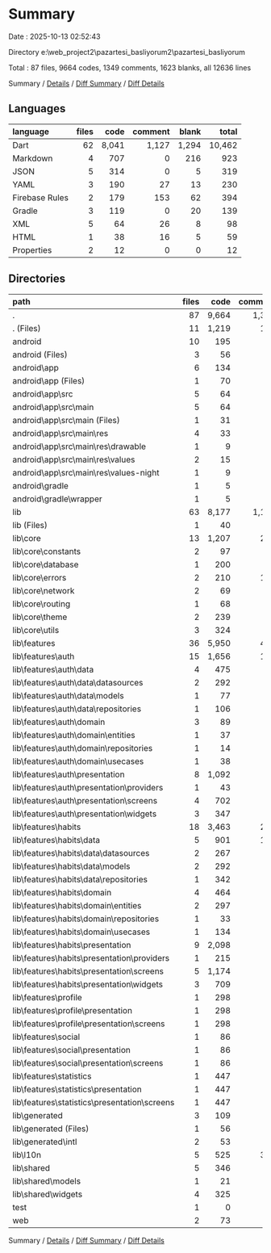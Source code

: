 # Summary

Date : 2025-10-13 02:52:43

Directory e:\\web_project2\\pazartesi_basliyorum2\\pazartesi_basliyorum

Total : 87 files,  9664 codes, 1349 comments, 1623 blanks, all 12636 lines

Summary / [Details](details.md) / [Diff Summary](diff.md) / [Diff Details](diff-details.md)

## Languages
| language | files | code | comment | blank | total |
| :--- | ---: | ---: | ---: | ---: | ---: |
| Dart | 62 | 8,041 | 1,127 | 1,294 | 10,462 |
| Markdown | 4 | 707 | 0 | 216 | 923 |
| JSON | 5 | 314 | 0 | 5 | 319 |
| YAML | 3 | 190 | 27 | 13 | 230 |
| Firebase Rules | 2 | 179 | 153 | 62 | 394 |
| Gradle | 3 | 119 | 0 | 20 | 139 |
| XML | 5 | 64 | 26 | 8 | 98 |
| HTML | 1 | 38 | 16 | 5 | 59 |
| Properties | 2 | 12 | 0 | 0 | 12 |

## Directories
| path | files | code | comment | blank | total |
| :--- | ---: | ---: | ---: | ---: | ---: |
| . | 87 | 9,664 | 1,349 | 1,623 | 12,636 |
| . (Files) | 11 | 1,219 | 180 | 292 | 1,691 |
| android | 10 | 195 | 26 | 28 | 249 |
| android (Files) | 3 | 56 | 0 | 8 | 64 |
| android\\app | 6 | 134 | 26 | 20 | 180 |
| android\\app (Files) | 1 | 70 | 0 | 12 | 82 |
| android\\app\\src | 5 | 64 | 26 | 8 | 98 |
| android\\app\\src\\main | 5 | 64 | 26 | 8 | 98 |
| android\\app\\src\\main (Files) | 1 | 31 | 6 | 5 | 42 |
| android\\app\\src\\main\\res | 4 | 33 | 20 | 3 | 56 |
| android\\app\\src\\main\\res\\drawable | 1 | 9 | 2 | 1 | 12 |
| android\\app\\src\\main\\res\\values | 2 | 15 | 9 | 1 | 25 |
| android\\app\\src\\main\\res\\values-night | 1 | 9 | 9 | 1 | 19 |
| android\\gradle | 1 | 5 | 0 | 0 | 5 |
| android\\gradle\\wrapper | 1 | 5 | 0 | 0 | 5 |
| lib | 63 | 8,177 | 1,127 | 1,297 | 10,601 |
| lib (Files) | 1 | 40 | 4 | 9 | 53 |
| lib\\core | 13 | 1,207 | 274 | 271 | 1,752 |
| lib\\core\\constants | 2 | 97 | 19 | 16 | 132 |
| lib\\core\\database | 1 | 200 | 42 | 48 | 290 |
| lib\\core\\errors | 2 | 210 | 101 | 72 | 383 |
| lib\\core\\network | 2 | 69 | 13 | 18 | 100 |
| lib\\core\\routing | 1 | 68 | 5 | 12 | 85 |
| lib\\core\\theme | 2 | 239 | 26 | 30 | 295 |
| lib\\core\\utils | 3 | 324 | 68 | 75 | 467 |
| lib\\features | 36 | 5,950 | 481 | 723 | 7,154 |
| lib\\features\\auth | 15 | 1,656 | 161 | 228 | 2,045 |
| lib\\features\\auth\\data | 4 | 475 | 56 | 77 | 608 |
| lib\\features\\auth\\data\\datasources | 2 | 292 | 44 | 60 | 396 |
| lib\\features\\auth\\data\\models | 1 | 77 | 9 | 7 | 93 |
| lib\\features\\auth\\data\\repositories | 1 | 106 | 3 | 10 | 119 |
| lib\\features\\auth\\domain | 3 | 89 | 24 | 26 | 139 |
| lib\\features\\auth\\domain\\entities | 1 | 37 | 3 | 5 | 45 |
| lib\\features\\auth\\domain\\repositories | 1 | 14 | 15 | 6 | 35 |
| lib\\features\\auth\\domain\\usecases | 1 | 38 | 6 | 15 | 59 |
| lib\\features\\auth\\presentation | 8 | 1,092 | 81 | 125 | 1,298 |
| lib\\features\\auth\\presentation\\providers | 1 | 43 | 24 | 13 | 80 |
| lib\\features\\auth\\presentation\\screens | 4 | 702 | 47 | 79 | 828 |
| lib\\features\\auth\\presentation\\widgets | 3 | 347 | 10 | 33 | 390 |
| lib\\features\\habits | 18 | 3,463 | 297 | 442 | 4,202 |
| lib\\features\\habits\\data | 5 | 901 | 128 | 146 | 1,175 |
| lib\\features\\habits\\data\\datasources | 2 | 267 | 64 | 63 | 394 |
| lib\\features\\habits\\data\\models | 2 | 292 | 14 | 21 | 327 |
| lib\\features\\habits\\data\\repositories | 1 | 342 | 50 | 62 | 454 |
| lib\\features\\habits\\domain | 4 | 464 | 78 | 102 | 644 |
| lib\\features\\habits\\domain\\entities | 2 | 297 | 17 | 27 | 341 |
| lib\\features\\habits\\domain\\repositories | 1 | 33 | 33 | 23 | 89 |
| lib\\features\\habits\\domain\\usecases | 1 | 134 | 28 | 52 | 214 |
| lib\\features\\habits\\presentation | 9 | 2,098 | 91 | 194 | 2,383 |
| lib\\features\\habits\\presentation\\providers | 1 | 215 | 39 | 48 | 302 |
| lib\\features\\habits\\presentation\\screens | 5 | 1,174 | 29 | 95 | 1,298 |
| lib\\features\\habits\\presentation\\widgets | 3 | 709 | 23 | 51 | 783 |
| lib\\features\\profile | 1 | 298 | 13 | 19 | 330 |
| lib\\features\\profile\\presentation | 1 | 298 | 13 | 19 | 330 |
| lib\\features\\profile\\presentation\\screens | 1 | 298 | 13 | 19 | 330 |
| lib\\features\\social | 1 | 86 | 2 | 4 | 92 |
| lib\\features\\social\\presentation | 1 | 86 | 2 | 4 | 92 |
| lib\\features\\social\\presentation\\screens | 1 | 86 | 2 | 4 | 92 |
| lib\\features\\statistics | 1 | 447 | 8 | 30 | 485 |
| lib\\features\\statistics\\presentation | 1 | 447 | 8 | 30 | 485 |
| lib\\features\\statistics\\presentation\\screens | 1 | 447 | 8 | 30 | 485 |
| lib\\generated | 3 | 109 | 28 | 32 | 169 |
| lib\\generated (Files) | 1 | 56 | 8 | 15 | 79 |
| lib\\generated\\intl | 2 | 53 | 20 | 17 | 90 |
| lib\\l10n | 5 | 525 | 330 | 221 | 1,076 |
| lib\\shared | 5 | 346 | 10 | 41 | 397 |
| lib\\shared\\models | 1 | 21 | 4 | 9 | 34 |
| lib\\shared\\widgets | 4 | 325 | 6 | 32 | 363 |
| test | 1 | 0 | 0 | 1 | 1 |
| web | 2 | 73 | 16 | 5 | 94 |

Summary / [Details](details.md) / [Diff Summary](diff.md) / [Diff Details](diff-details.md)